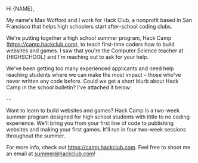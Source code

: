 Hi {NAME},

My name's Max Wofford and I work for Hack Club, a nonprofit based in San Francisco that helps high schoolers start after-school coding clubs.

We're putting together a high school summer program, Hack Camp (https://camp.hackclub.com), to teach first-time coders how to build websites and games. I saw that you're the Computer Science teacher at {HIGHSCHOOL} and I'm reaching out to ask for your help.

We've been getting too many experienced applicants and need help reaching students where we can make the most impact – those who've never written any code before. Could we get a short blurb about Hack Camp in the school bulletin? I've attached it below:

--

Want to learn to build websites and games? Hack Camp is a two-week summer program designed for high school students with little to no coding experience. We'll bring you from your first line of code to publishing websites and making your first games. It'll run in four two-week sessions throughout the summer.

For more info, check out https://camp.hackclub.com. Feel free to shoot me an email at summer@hackclub.com!
